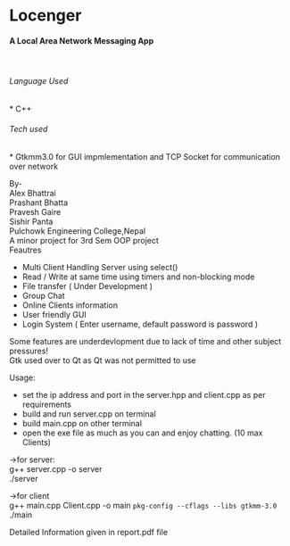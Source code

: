 <h1>Locenger</h1>
<h4>A Local Area Network Messaging App</h4> <br>


<h6>Language Used</h6>
* C++
<h6>Tech used</h6>
* Gtkmm3.0 for GUI impmlementation and TCP Socket for communication over network<br>

By-<br>
Alex Bhattrai<br>
Prashant Bhatta<br>
Pravesh Gaire<br>
Sishir Panta<br>
Pulchowk Engineering College,Nepal<br>
A minor project for 3rd Sem OOP project <br>
Feautres<br>
* Multi Client Handling Server using select()<br>
* Read / Write at same time using timers and non-blocking mode<br>
* File transfer ( Under Development ) <br>
* Group Chat<br>
* Online Clients information<br>
* User friendly GUI <br>
* Login System ( Enter username, default password is password ) <br>

Some features are underdevlopment due to lack of time and other subject pressures! <br>
Gtk used over to Qt as Qt was not permitted to use<br>

Usage:<br>
* set the ip address and port in the server.hpp and client.cpp as per requirements<br>
* build and run server.cpp on terminal <br>
* build main.cpp on other terminal<br>
* open the exe file as much as you can and enjoy chatting. (10 max Clients)<br>

->for server:<br>
 g++ server.cpp -o server<br>
 ./server<br>
 >
 ->for client<br>
 g++ main.cpp Client.cpp -o main `pkg-config --cflags --libs gtkmm-3.0`<br>
 ./main
>
Detailed Information given in report.pdf file
